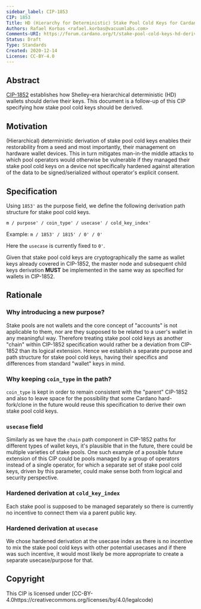 ```yaml
--- 
sidebar_label: CIP-1853
CIP: 1853
Title: HD (Hierarchy for Deterministic) Stake Pool Cold Keys for Cardano
Authors: Rafael Korbas <rafael.korbas@vacuumlabs.com>
Comments-URI: https://forum.cardano.org/t/stake-pool-cold-keys-hd-derivation/43360
Status: Draft
Type: Standards
Created: 2020-12-14
License: CC-BY-4.0
---
```


## Abstract

[CIP-1852] establishes how Shelley-era hierarchical deterministic (HD) wallets should derive their keys. This document is a follow-up of this CIP specifying how stake pool cold keys should be derived.

## Motivation

(Hierarchical) deterministic derivation of stake pool cold keys enables their restorability from a seed and most importantly, their management on hardware wallet devices. This in turn mitigates man-in-the middle attacks to which pool operators would otherwise be vulnerable if they managed their stake pool cold keys on a device not specifically hardened against alteration of the data to be signed/serialized without operator's explicit consent.

## Specification

Using `1853'` as the purpose field, we define the following derivation path structure for stake pool cold keys.

```
m / purpose' / coin_type' / usecase' / cold_key_index'
```

Example: `m / 1853' / 1815' / 0' / 0'`

Here the `usecase` is currently fixed to `0'`.

Given that stake pool cold keys are cryptographically the same as wallet keys already covered in CIP-1852, the master node and subsequent child keys derivation **MUST** be implemented in the same way as specified for wallets in CIP-1852.

## Rationale

### Why introducing a new purpose?

Stake pools are not wallets and the core concept of "accounts" is not applicable to them, nor are they supposed to be related to a user's wallet in any meaningful way. Therefore treating stake pool cold keys as another "chain" within CIP-1852 specification would rather be a deviation from CIP-1852 than its logical extension. Hence we establish a separate purpose and path structure for stake pool cold keys, having their specifics and differences from standard "wallet" keys in mind.

### Why keeping `coin_type` in the path?

`coin_type` is kept in order to remain consistent with the "parent" CIP-1852 and also to leave space for the possibility that some Cardano hard-fork/clone in the future would reuse this specification to derive their own stake pool cold keys.

### `usecase` field

Similarly as we have the `chain` path component in CIP-1852 paths for different types of wallet keys, it's plausible that in the future, there could be multiple varieties of stake pools. One such example of a possible future extension of this CIP could be pools managed by a group of operators instead of a single operator, for which a separate set of stake pool cold keys, driven by this parameter, could make sense both from logical and security perspective.

### Hardened derivation at `cold_key_index`

Each stake pool is supposed to be managed separately so there is currently no incentive to connect them via a parent public key.

### Hardened derivation at `usecase`

We chose hardened derivation at the usecase index as there is no incentive to mix the stake pool cold keys with other potential usecases and if there was such incentive, it would most likely be more appropriate to create a separate usecase/purpose for that.

## Copyright

This CIP is licensed under [CC-BY-4.0https://creativecommons.org/licenses/by/4.0/legalcode)

[CIP-1852]: https://github.com/cardano-foundation/CIPs/blob/master/CIP-1852
